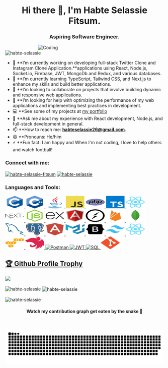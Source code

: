 
<h1 align="center"> Hi there  👋, I'm Habte Selassie Fitsum.</h1>
<h3 align="center">Aspiring Software Engineer.</h3>
<img align="right" alt="Coding" width="400" src="https://i.pinimg.com/originals/b9/e4/96/b9e4960c1476c78043d499d975f86cdb.gif">

<p align="left"> <img src="https://komarev.com/ghpvc/?username=habte-selassie&label=Profile%20views&color=0e75b6&style=flat" alt="habte-selassie" /> </p>

- 🔭 **I’m currently working on developing full-stack Twitter Clone and Instagram Clone Application.**applications   using React, Node.js, Socket.io, Firebase, JWT, MongoDb and Redux, and various databases.
- 🌱 **I’m currently learning TypeScript, Tailwind CSS, and Next.js to enhance my skills and build better applications.
- 👯 **I’m looking to collaborate on projects that involve building dynamic and responsive web applications.
- 🤔 **I’m looking for help with optimizing the performance of my web applications and implementing best practices in development.
- 💻 **See some of my projects at [my portfolio](https://habte-selassie-portfolio.netlify.app/)
- 💬 **Ask me about my experience with React development, Node.js, and full-stack development in general.
- 📫 **How to reach me: **habteselassie26@gmail.com**.
- 😄 **Pronouns: He/him
- ⚡ **Fun fact: I am happy and When I'm not coding, I love to help others and watch football!

<h3 align="left">Connect with me:</h3>
<p align="left">
<a href="https://www.linkedin.com/in/habte-selassie-fitsum/" target="blank"><img align="center" src="https://raw.githubusercontent.com/rahuldkjain/github-profile-readme-generator/master/src/images/icons/Social/linked-in-alt.svg" alt="habte-selassie-fitsum" height="30" width="40" /></a>
<a href="https://app.netlify.com/teams/habtuchelsea1000/overview" target="blank"><img align="center" src="https://raw.githubusercontent.com/rahuldkjain/github-profile-readme-generator/master/src/images/icons/Social/codeforces.svg" alt="habte-selassie" height="30" width="40" /></a>
</p>

### Languages and Tools:
<a href="https://www.cprogramming.com/" target="_blank" rel="noreferrer">
  <img src="https://raw.githubusercontent.com/devicons/devicon/master/icons/c/c-original.svg" alt="C" width="60" height="40"/>
</a>

<a href="https://www.cplusplus.com/" target="_blank" rel="noreferrer">
  <img src="https://raw.githubusercontent.com/devicons/devicon/master/icons/cplusplus/cplusplus-original.svg" alt="C++" width="60" height="40"/>
</a>

<a href="https://www.java.com/" target="_blank" rel="noreferrer">
  <img src="https://raw.githubusercontent.com/devicons/devicon/master/icons/java/java-original.svg" alt="Java" width="60" height="40"/>
</a>

<a href="https://developer.mozilla.org/en-US/docs/Web/JavaScript" target="_blank" rel="noreferrer">
  <img src="https://raw.githubusercontent.com/devicons/devicon/master/icons/javascript/javascript-original.svg" alt="JavaScript" width="60" height="40"/>
</a>

<a href="https://www.php.net/" target="_blank" rel="noreferrer">
  <img src="https://raw.githubusercontent.com/devicons/devicon/master/icons/php/php-original.svg" alt="PHP" width="60" height="40"/>
</a>

<a href="https://www.typescriptlang.org/" target="_blank" rel="noreferrer">
  <img src="https://raw.githubusercontent.com/devicons/devicon/master/icons/typescript/typescript-original.svg" alt="TypeScript" width="60" height="40"/>
</a>

<a href="https://reactjs.org/" target="_blank" rel="noreferrer">
  <img src="https://raw.githubusercontent.com/devicons/devicon/master/icons/react/react-original.svg" alt="React.js" width="60" height="40"/>
</a>

<a href="https://nextjs.org/" target="_blank" rel="noreferrer">
  <img src="https://raw.githubusercontent.com/devicons/devicon/master/icons/nextjs/nextjs-original-wordmark.svg" alt="Next.js" width="60" height="40"/>
</a>

<a href="https://nodejs.org/" target="_blank" rel="noreferrer">
  <img src="https://raw.githubusercontent.com/devicons/devicon/master/icons/nodejs/nodejs-original.svg" alt="Node.js" width="60" height="40"/>
</a>

<a href="https://expressjs.com/" target="_blank" rel="noreferrer">
  <img src="https://raw.githubusercontent.com/devicons/devicon/master/icons/express/express-original.svg" alt="Express.js" width="60" height="40"/>
</a>

<a href="https://angular.io/" target="_blank" rel="noreferrer">
  <img src="https://raw.githubusercontent.com/devicons/devicon/master/icons/angularjs/angularjs-original.svg" alt="Angular" width="60" height="40"/>
</a>

<a href="https://socket.io/" target="_blank" rel="noreferrer">
  <img src="https://raw.githubusercontent.com/devicons/devicon/master/icons/socketio/socketio-original.svg" alt="Socket.io" width="60" height="40"/>
</a>

<a href="https://firebase.google.com/" target="_blank" rel="noreferrer">
  <img src="https://raw.githubusercontent.com/devicons/devicon/master/icons/firebase/firebase-plain.svg" alt="Firebase" width="60" height="40"/>
</a>

<a href="https://www.mongodb.com/" target="_blank" rel="noreferrer">
  <img src="https://raw.githubusercontent.com/devicons/devicon/master/icons/mongodb/mongodb-original.svg" alt="MongoDB" width="60" height="40"/>
</a>

<a href="https://www.mysql.com/" target="_blank" rel="noreferrer">
  <img src="https://raw.githubusercontent.com/devicons/devicon/master/icons/mysql/mysql-original.svg" alt="MySQL" width="60" height="40"/>
</a>

<a href="https://www.postgresql.org/" target="_blank" rel="noreferrer">
  <img src="https://raw.githubusercontent.com/devicons/devicon/master/icons/postgresql/postgresql-original.svg" alt="PostgreSQL" width="60" height="40"/>
</a>

<a href="https://material.angular.io/" target="_blank" rel="noreferrer">
  <img src="https://raw.githubusercontent.com/devicons/devicon/master/icons/angularjs/angularjs-plain.svg" alt="Angular Material" width="60" height="40"/>
</a>

<a href="https://mui.com/" target="_blank" rel="noreferrer">
  <img src="https://raw.githubusercontent.com/devicons/devicon/master/icons/materialui/materialui-original.svg" alt="Material-UI" width="60" height="40"/>
</a>

<a href="https://getbootstrap.com/" target="_blank" rel="noreferrer">
  <img src="https://raw.githubusercontent.com/devicons/devicon/master/icons/bootstrap/bootstrap-plain.svg" alt="Bootstrap" width="60" height="40"/>
</a>

<a href="https://tailwindcss.com/" target="_blank" rel="noreferrer">
  <img src="https://raw.githubusercontent.com/devicons/devicon/master/icons/tailwindcss/tailwindcss-plain.svg" alt="Tailwind CSS" width="60" height="40"/>
</a>

<a href="https://react-bootstrap.github.io/" target="_blank" rel="noreferrer">
  <img src="https://raw.githubusercontent.com/devicons/devicon/master/icons/react/react-original.svg" alt="React-Bootstrap" width="60" height="40"/>
</a>

<a href="https://aws.amazon.com/" target="_blank" rel="noreferrer">
  <img src="https://raw.githubusercontent.com/devicons/devicon/master/icons/amazonwebservices/amazonwebservices-original.svg" alt="AWS" width="60" height="40"/>
</a>
<a href="https://nestjs.com/" target="_blank" rel="noreferrer">
  <img src="https://raw.githubusercontent.com/devicons/devicon/master/icons/nestjs/nestjs-plain.svg" alt="NestJS" width="60" height="40"/>
</a>

<a href="https://www.getpostman.com/" target="_blank" rel="noreferrer">
  <img src="https://www.vectorlogo.zone/logos/getpostman/getpostman-icon.svg" alt="Postman" width="60" height="40"/>
</a>

<a href="https://jwt.io/" target="_blank" rel="noreferrer">
  <img src="https://jwt.io/img/pic_logo.svg" alt="JWT" width="60" height="40"/>
</a>

<a href="https://www.w3schools.com/sql/" target="_blank" rel="noreferrer">
  <img src="https://www.svgrepo.com/show/303226/sql.svg" alt="SQL" width="60" height="40"/>
</a>

<a href="https://git-scm.com/" target="_blank" rel="noreferrer">
  <img src="https://raw.githubusercontent.com/devicons/devicon/master/icons/git/git-original.svg" alt="Git" width="60" height="40"/>
</a>

  <a href="https://github.com/habte-selassie/github-profile-trophy"><h2>🏆 Github Profile Trophy</h2></a>
<a href="https://github.com/habte-selassie/github-profile-trophy">
  <img width=800 src="https://github-profile-trophy.vercel.app/?username=habte-selassie&column=8&theme=gruvbox&no-frame=true"/>
</a>
  
<p><img align="left" src="https://github-readme-stats.vercel.app/api/top-langs?username=habte-selassie&show_icons=true&locale=en&layout=compact" alt="habte-selassie" /></p>

<p>&nbsp;<img align="center" src="https://github-readme-stats.vercel.app/api?username=habte-selassie&show_icons=true&locale=en" alt="habte-selassie" /></p>

<p><img align="center" src="https://github-readme-streak-stats.herokuapp.com/?user=habte-selassie&" alt="habte-selassie" /></p>



<h4 align="center">Watch my contribution graph get eaten by the snake 🐍</h4>
<p align="center"> <img  width="900em" alt=""  src="https://github.com/habte-selassie/habte-selassie/blob/output/github-contribution-grid-snake.svg" /> </p>
 <picture>
  <source media="(prefers-color-scheme: dark)" srcset="https://raw.githubusercontent.com/platane/platane/output/github-contribution-grid-snake-dark.svg">
  <source media="(prefers-color-scheme: light)" srcset="https://raw.githubusercontent.com/platane/platane/output/github-contribution-grid-snake.svg">
  <img alt="github contribution grid snake animation" src="https://raw.githubusercontent.com/platane/platane/output/github-contribution-grid-snake.svg">
</picture>
 
